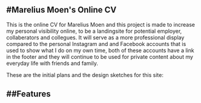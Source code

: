 #Marelius Moen's Online CV
-----
This is the online CV for Marelius Moen and this project is made to increase my personal visibility online, to be a landingsite for potential employer, collaberators and collegues. It will serve as a more professional display compared to the personal Instagram and and Facebook accounts that is used to show what I do on my own time, both of these accounts have a link in the footer and they will continue to be used for private content about my everyday life with friends and family.

These are the initial plans and the design sketches for this site:
<img href="../Marelius-online-CV/assets/images/1st-sketch.jpg" width="300">

##Features 
-----

